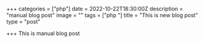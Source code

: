 +++
categories = ["php"]
date = 2022-10-22T18:30:00Z
description = "manual blog post"
image = ""
tags = ["php "]
title = "This is new blog post"
type = "post"

+++
This is manual blog post